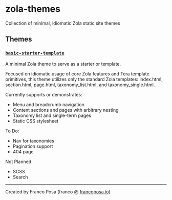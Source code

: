 # zola-themes
Collection of minimal, idiomatic Zola static site themes

## Themes

### [`basic-starter-template`](./themes/basic)
A minimal Zola theme to serve as a starter or template.

Focused on idiomatic usage of core Zola features and Tera template primitives,
this theme utilizes only the standard Zola templates:
index.html, section.html, page.html, taxonomy_list.html, and taxonomy_single.html.

Currently supports or demonstrates:
* Menu and breadcrumb navigation
* Content sections and pages with arbitrary nesting
* Taxonomy list and single-term pages
* Static CSS stylesheet

To Do:
* Nav for taxonomies
* Pagination support
* 404 page

Not Planned:
* SCSS
* Search

---
Created by Franco Posa (franco @ [francoposa.io](https://francoposa.io))
